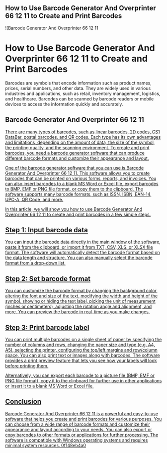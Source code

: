 ## How to Use Barcode Generator And Overprinter 66 12 11 to Create and Print Barcodes

 
![Barcode Generator And Overprinter 66 12 11 
<h1>How to Use Barcode Generator And Overprinter 66 12 11 to Create and Print Barcodes</h1>
<p>Barcodes are symbols that encode information such as product names, prices, serial numbers, and other data. They are widely used in various industries and applications, such as retail, inventory management, logistics, and healthcare. Barcodes can be scanned by barcode readers or mobile devices to access the information quickly and accurately.</p>
<h2>Barcode Generator And Overprinter 66 12 11</h2>
<p><a href=](https://encrypted-tbn0.gstatic.com/images?q=tbn:ANd9GcSmRfYixt7CKlTtZfH5W6hn1PFv03TTg2fEr0j30K-HU14rGfu9ugWan2I)**Download File**
 
There are many types of barcodes, such as linear barcodes, 2D codes, GS1 DataBar, postal barcodes, and QR codes. Each type has its own advantages and limitations, depending on the amount of data, the size of the symbol, the printing quality, and the scanning environment. To create and print barcodes, you need a barcode generator software that can produce different barcode formats and customize their appearance and layout.
 
One of the barcode generator software that you can use is Barcode Generator And Overprinter 66 12 11. This software allows you to create barcodes that can be printed on various forms, reports, and invoices. You can also insert barcodes to a blank MS Word or Excel file, export barcodes to BMP, EMF or PNG file format, or copy them to the clipboard. The software supports many barcode formats, such as ISSN, ISBN, EAN-14, UPC-A, QR Code, and more.
 
In this article, we will show you how to use Barcode Generator And Overprinter 66 12 11 to create and print barcodes in a few simple steps.
 
## Step 1: Input barcode data
 
You can input the barcode data directly in the main window of the software, paste it from the clipboard, or import it from TXT, CSV, XLS, or XLSX file format. The software will automatically detect the barcode format based on the data length and structure. You can also manually select the barcode format from a drop-down list.
 
## Step 2: Set barcode format
 
You can customize the barcode format by changing the background color, altering the font and size of the text, modifying the width and height of the symbol, showing or hiding the text label, picking the unit of measurement (inches or centimeters), adjusting the rotation angle and alignment, and more. You can preview the barcode in real-time as you make changes.
 
## Step 3: Print barcode label
 
You can print multiple barcodes on a single sheet of paper by specifying the number of columns and rows, changing the paper size and type (e.g. A4, A5), selecting the printer, configuring the top/left margins and row/column space. You can also print text or images along with barcodes. The software provides a print preview feature that lets you see how your labels will look before printing them.
 
Alternatively, you can export each barcode to a picture file (BMP, EMF or PNG file format), copy it to the clipboard for further use in other applications or insert it to a blank MS Word or Excel file.
 
## Conclusion
 
Barcode Generator And Overprinter 66 12 11 is a powerful and easy-to-use software that helps you create and print barcodes for various purposes. You can choose from a wide range of barcode formats and customize their appearance and layout according to your needs. You can also export or copy barcodes to other formats or applications for further processing. The software is compatible with Windows operating systems and requires minimal system resources.
 0f148eb4a0
